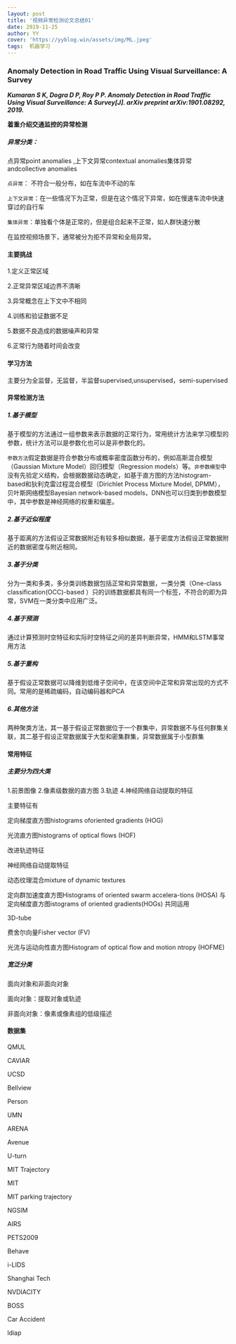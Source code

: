 ```yaml
---
layout: post
title: '视频异常检测论文总结01'
date: 2019-11-25
author: YY
cover: 'https://yyblog.win/assets/img/ML.jpeg'
tags:  机器学习 
---
```

### Anomaly Detection in Road Traffic Using Visual Surveillance: A Survey
***Kumaran S K, Dogra D P, Roy P P. Anomaly Detection in Road Traffic Using Visual Surveillance: A Survey[J]. arXiv preprint arXiv:1901.08292, 2019.***

**着重介绍交通监控的异常检测**

##### 异常分类：
点异常point anomalies ,上下文异常contextual anomalies集体异常andcollective anomalies 

`点异常`： 不符合一般分布，如在车流中不动的车

`上下文异常`：在一些情况下为正常，但是在这个情况下异常，如在慢速车流中快速穿过的自行车

`集体异常`：单独看个体是正常的，但是组合起来不正常，如人群快速分散

在监控视频场景下，通常被分为拒不异常和全局异常。

#### 主要挑战
1.定义正常区域

2.正常异常区域边界不清晰

3.异常概念在上下文中不相同

4.训练和验证数据不足

5.数据不良造成的数据噪声和异常

6.正常行为随着时间会改变

#### 学习方法
主要分为全监督，无监督，半监督supervised,unsupervised，semi-supervised

#### 异常检测方法
##### 1.基于模型

基于模型的方法通过一组参数来表示数据的正常行为，常用统计方法来学习模型的参数，统计方法可以是参数化也可以是非参数化的。

`参数方法`假定数据是符合参数分布或概率密度函数分布的，例如高斯混合模型（Gaussian Mixture Model）回归模型（Regression models）等。`非参数模型`中没有先验定义结构，会根据数据动态确定，如基于直方图的方法histogram-based和狄利克雷过程混合模型（Dirichlet Process Mixture Model, DPMM），贝叶斯网络模型Bayesian network-based models，DNN也可以归类到参数模型中，其中参数是神经网络的权重和偏差。

##### 2.基于近似程度
基于距离的方法假设正常数据附近有较多相似数据，基于密度方法假设正常数据附近的数据密度与附近相同。

##### 3.基于分类
分为一类和多类，多分类训练数据包括正常和异常数据，一类分类（One-class  classification(OCC)-based ）只的训练数据都具有同一个标签，不符合的即为异常，SVM在一类分类中应用广泛。

##### 4.基于预测
通过计算预测时空特征和实际时空特征之间的差异判断异常，HMM和LSTM事常用方法

##### 5.基于重构
基于假设正常数据可以降维到低维子空间中，在该空间中正常和异常出现的方式不同。常用的是稀疏编码，自动编码器和PCA

##### 6.其他方法
两种聚类方法，其一基于假设正常数据位于一个群集中，异常数据不与任何群集关联，其二基于假设正常数据属于大型和密集群集，异常数据属于小型群集

#### 常用特征
##### 主要分为四大类
1.前景图像 2.像素级数据的直方图 3.轨迹 4.神经网络自动提取的特征

主要特征有

定向梯度直方图histograms oforiented gradients (HOG)

光流直方图histograms of optical flows (HOF)

改进轨迹特征

神经网络自动提取特征

动态纹理混合mixture  of  dynamic  textures 

定向群加速度直方图Histograms  of  oriented  swarm  accelera-tions  (HOSA)  与定向梯度直方图istograms  of  oriented  gradients(HOGs) 共同运用

3D-tube

费舍尔向量Fisher vector (FV)

光流与运动向性直方图Histogram of optical flow and motion ntropy  (HOFME)

##### 宽泛分类
面向对象和非面向对象

面向对象：提取对象或轨迹

非面向对象：像素或像素组的低级描述

#### 数据集
QMUL

CAVIAR

UCSD

Bellview

Person

UMN

ARENA

Avenue

U-turn

MIT Trajectory

MIT

MIT parking trajectory

NGSIM

AIRS

PETS2009

Behave

i-LIDS

Shanghai Tech

NVDIACITY

BOSS

Car Accident

ldiap
